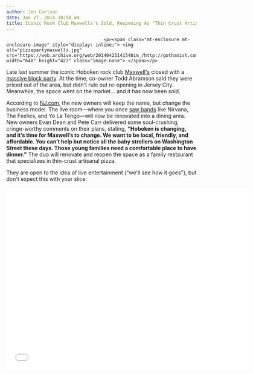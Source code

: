 ```yaml
---
author: Jen Carlson
date: Jan 27, 2014 10:58 am
title: Iconic Rock Club Maxwells's Sold, Reopening As "Thin Crust Artisanal Pizza" Joint
---
```


	
										<p><span class="mt-enclosure mt-enclosure-image" style="display: inline;"> <img alt="pizzapartymaxwells.jpg" src="https://web.archive.org/web/20140423141540im_/http://gothamist.com/attachments/arts_jen/pizzapartymaxwells.jpg" width="640" height="427" class="image-none"> </span></p>

<p>Late last summer the iconic Hoboken rock club <a href="https://web.archive.org/web/20140423141540/http://gothamist.com/tags/maxwells">Maxwell&apos;s</a> closed with a <a href="https://web.archive.org/web/20140423141540/http://gothamist.com/2013/08/01/farewell_to_maxwells.php#photo-1">massive block party</a>. At the time, co-owner Todd Abramson said they were priced out of the area, but didn&apos;t rule out re-opening in Jersey City. Meanwhile, the space went on the market... and it has now been sold.</p>

<p>According to <a href="https://web.archive.org/web/20140423141540/http://www.nj.com/hobokennow/index.ssf/2014/01/maxwells_finally_closes_but_wi.html#incart_river_default">NJ.com</a>, the new owners will keep the name, but change the business model. The live room&#x2014;where you once <a href="https://web.archive.org/web/20140423141540/http://gothamist.com/2013/06/04/video_the_best_bands_played_maxwell.php">saw bands</a> like Nirvana, The Feelies, and Yo La Tengo&#x2014;will now be renovated into a dining area. New owners Evan Dean and Pete Carr delivered some soul-crushing, cringe-worthy comments on their plans, stating, <strong>&#x201C;Hoboken is changing, and it&#x2019;s time for Maxwell&#x2019;s to change. We want to be local, friendly, and affordable. You can&#x2019;t help but notice all the baby strollers on Washington Street these days. Those young families need a comfortable place to have dinner.&quot;</strong> The duo will renovate and reopen the space as a family restaurant that specializes in thin-crust artisanal pizza.</p>

<p>They are open to the idea of live entertainment (&quot;we&apos;ll see how it goes&quot;), but don&apos;t expect this with your slice:</p>

<p><iframe width="640" height="480" src="//web.archive.org/web/20140423141540if_/http://www.youtube.com/embed/MOJPlXiQAg4" frameborder="0" allowfullscreen></iframe></p>					
										
									
				